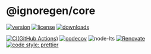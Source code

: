 # @ignoregen/core

[![version](https://img.shields.io/npm/v/@ignoregen/core)](https://www.npmjs.com/package/@ignoregen/core)
[![license](https://img.shields.io/npm/l/@ignoregen/core)](https://github.com/SnO2WMaN-HQ/ignoregen-core/blob/master/LICENSE)
[![downloads](https://img.shields.io/npm/dm/@ignoregen/core)](https://www.npmjs.com/package/@ignoregen/core)

[![CI(GitHub Actions)](https://github.com/SnO2WMaN-HQ/ignoregen-core/workflows/CI/badge.svg)](https://github.com/SnO2WMaN-HQ/ignoregen-core/actions?query=workflow%3ACI)
[![codecov](https://codecov.io/gh/SnO2WMaN-HQ/ignoregen-core/branch/master/graph/badge.svg)](https://codecov.io/gh/SnO2WMaN-HQ/ignoregen-core)
![node-lts](https://img.shields.io/node/v-lts/@ignoregen/core)
[![Renovate](https://img.shields.io/badge/Renovate-enabled-ffc300?logo=renovatebot&style=flat)](https://renovatebot.com)
[![code style: prettier](https://img.shields.io/badge/code_style-prettier-ff69b4.svg)](https://github.com/prettier/prettier)
